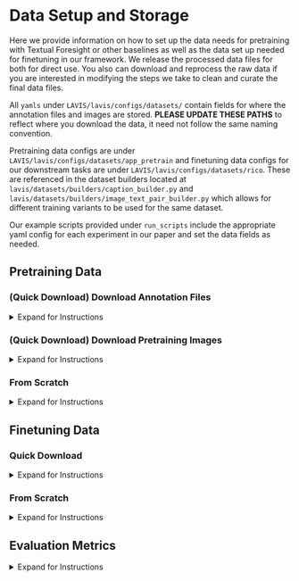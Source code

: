 # Data Setup and Storage

Here we provide information on how to set up the data needs for pretraining with Textual Foresight or other baselines as well as the data set up needed for finetuning in our framework. We release the processed data files for both for direct use. You also can download and reprocess the raw data if you are interested in modifying the steps we take to clean and curate the final data files.

All `yamls` under `LAVIS/lavis/configs/datasets/` contain fields for where the annotation files and images are stored. **PLEASE UPDATE THESE PATHS** to reflect where you download the data, it need not follow the same naming convention.

Pretraining data configs are under `LAVIS/lavis/configs/datasets/app_pretrain` and finetuning data configs for our downstream tasks are under `LAVIS/lavis/configs/datasets/rico`. These are referenced in the dataset builders located at `lavis/datasets/builders/caption_builder.py` and `lavis/datasets/builders/image_text_pair_builder.py` which allows for different training variants to be used for the same dataset.

Our example scripts provided under `run_scripts` include the appropriate yaml config for each experiment in our paper and set the data fields as needed.

## Pretraining Data
### (Quick Download) Download Annotation Files
<details close>
<summary>Expand for Instructions</summary>
<br>

In our [released data](), we provide a folder for `processed_pretraining_data` which consists of json files with image caption pairs. The captions and additional fields vary by pretraining objective (element vs. element list vs. screen caption vs. textual foresight). These should be unzipped within this `pretrain_folder`. You can confirm their folder is correct by cross checking their annotation paths in their corresponding `yaml` - we provide a table below to help guide you to the correct yaml for comparison. Of course, you will likely need to update the yaml annotation storage paths to reflect your root directory.

This is what the final annotation folder structure should look like after unzipping the processed files.
```
pretrain_stuff/
    gpt_jsons/
        aitw/
            fortune_captions/
            gpt_captions/
        longitudinal/
            fortune_captions/
            gpt_captions/
        motif/
            fortune_captions/
            gpt_captions/
    spotlight_jsons/
        aitw/
            elem_list_captions_no_icon
            subsampled/
                stage1_post/
                stage2_post/
        longitudinal/
            elem_list_captions_final/
            subsampled/
                stage1/
                stage2/
        motif/
            elem_list_captions_final/
            subsampled/
                stage1/
                stage2/
```

`fortune_captions` refers to Textual Foresight pretraining data. At some point we considered naming the method Fortune (like fortune telling), which is why there's some outdated naming throughout. Feel free to rename if it causes confusion. `gpt_captions` refers to the screen captioning data generated with GPT 3.5 Turbo. under `spotlight_captions` we store element and element list captions, with the former being broken into stage 1 and stage 2 annotations under `subsampled`.
</details>

### (Quick Download) Download Pretraining Images
<details close>
<summary>Expand for Instructions</summary>
<br>

To pretrain with our provided annotations, we also have to store the images used for each sample. We provide the raw data from the Longitudinal and MoTIF prior work which contain the images. Simply download and unzip/untar the [pretrain raw data]() under `pretrain_stuff`. The following file structure should result:

```
pretrain_stuff/
    longitudinal/
        app.package.name
        ...
    motif/
        traces_02_14_21/
            app.package.name
            ...
        traces_03_17_21/
            app.package.name
            ...
        traces_05_11_2022/
            app.package.name
            ...
```

We do not store the full raw data for AITW and instead only store their images. We provide a script to fetch the AITW images and store them in a desired output folder: please run `get_aitw_images.sh`. We have to run this script multiple times due to the size of the dataset, so we provide arguments for which dataset subset and subset of files to process ("general", "google_apps", "install", "web_shopping" and then you can specify the number of files you want to process per split to break up the job).

Again, when finished storing the AITW images, **make sure to update** the `images` `storage` field in the corresponding yaml to ensure it is pointed to correctly.

| Pretraining Data Type          | Annotation File Path                                     | Dataset yaml <br> (under `lavis/configs/datasets/app_pretrain/` )    | Dataset Builder <br> (under `lavis/datasets/builders/`)               |
| ------------------------------ | -------------------------------------------------------- | -------------------------------------------------------------------- | --------------------------------------------------------------------- |
| Element Captioning / Spotlight | `pretrain_stuff/spotlight_jsons/*/subsampled/*/*`        | `*_pretrain_stage2.yaml`| `caption_builder.py` <br> * `longitudinal_pretrain` (`stage2`)  <br> *  `aitw_pretrain` (`stage2`)  <br> * `motif_pretrain` (`stage2`)|
| Element List Captioning        | `pretrain_stuff/spotlight_jsons/*/elem_list_captions_*/*`| `pretrain_spotlight_2_*_list_caps_final.yaml`<br> `pretrain_spotlight_2_aitw_list_caps.yaml` | `image_text_pair_builder.py` <br> * `longitudinal_spotlight_stage2_caption` (`final`)  <br> * `aitw_spotlight_stage2_caption` (`default`)  <br> *  `motif_spotlight_stage2_caption` (`final`) |
| Screen Captioning              | `pretrain_stuff/gpt_jsons/*/gpt_captions/*`              | `pretrain_spotlight_2_*_gpt_caps.yaml`| `image_text_pair_builder.py` <br> * `longitudinal_spotlight_stage2_caption` (`gpt`)<br> * `aitw_spotlight_stage2_caption` (`gpt`) <br> * `motif_spotlight_stage2_caption` (`gpt`)|
`motif_spotlight_stage2_caption` (`final`) |
| Textual Foresight              | `pretrain_stuff/gpt_jsons/*/fortune_captions/*`          | `*_pretrain_stage2_fortune.yaml` | `caption_builder.py` <br> * `longitudinal_pretrain` (`stage2_fortune`) <br> * `aitw_pretrain` (`stage2_fortune`)  <br> * `motif_pretrain` (`stage2_fortune`) |
</details>

### From Scratch
<details close>
<summary>Expand for Instructions</summary>
<br>

If you are interested in reprocessing the pretraining datasets, we also include the code used to process, format, and annotate the files for pretraining. We note that this is a complicated multistep process per dataset due to make filters and reformattings being required. Keep in mind that for all steps, you likely need to change the input arguments to reflect your root path/directory on your own machine. Follow the below steps:

#### Spotlight / Element Captioning Pretraining Data
1. MoTIF and Longitudinal (follow the same steps for each with different dataset arguments)
    * Run `pretrain_stuff/get_spotlight_data.py` with `process_from_raw` set to `True`.
        * This results in the initial `raw/` output of element captions.
    * Rerun `pretrain_stuff/get_spotlight_data.py` with `process_from_raw` set to `False`.
        * This performs the final merging and thresholding (a Spotlight filter per their paper) which requires each element caption to occur at least 5 times. <br> This results in a `thresholded/` intermediate output.
    * Run `pretrain_stuff/merge_all_dataset_jsons.py`
        * This will result in the final `subsampled/stage1` and `subsampled/stage2` folders under the respective dataset folder within `pretrain_stuff`.
2. AITW (this is a complicated process due to the size of AITW and different formatting)
    * Run `pretrain_stuff/preprocess_aitw.py` with `process_from_raw` set to `True`.
        * This results in the initial `raw_aitw_by_sub_dataset/` output of element captions, as well as `counts` metadata concerning the frequency of each caption.
    * The counts output from the prior step was saved per dataset subset, so merge them by running `aitw_counts/join_counts.py`.
        * There should now be an `all_counts.json` file in the `aitw_counts` folder.
    * Rerun `pretrain_stuff/preprocess_aitw.py` with `process_from_raw` set to `False`.
        * This results in the next intermediate output `aitw_by_app_thresholded/`
    * Run `pretrain_stuff/spotlight_jsons/aitw/join_all_apps.py`
        * This reformats the intermediate jsons and saves the output in a `grouped_apps` folder.
    * Run `pretrain_stuff/merge_all_dataset_jsons.py` to obtain `subsampled/stage1/` and `subsampled/stage2/` folders.
    * Finally, we manually (apologies) split each file in half within their respect `subsampled/stage1/` and `subsampled/stage2/` folders. <br> Store these in `subsampled/stage1_post/` and `subsampled/stage2_post/` folders.
        * We do this because of how large the files are.
        * By manually, we mean on the command line - it should just be a couple lines of code.



#### Element List Captioning Pretraining Data
1. MoTIF and Longitudinal (follow the same steps for each with different dataset arguments)
    * Run `pretrain_stuff/get_elems_for_gpt.py`.
        * This results in the intermediate `elements_final/` output of element captions.
2. AITW
    * Run `pretrain_stuff/process_aitw_gpt.py`. This should result in the intermediate `aitw/elements_no_icon/` dataset folder.
3. Run `pretrain_stuff/make_caption_from_elems.py` (this handles the final formatting for all datasets)
    * It should result in the `aitw/elem_list_captions_no_icon`, `motif/elem_list_captions_final`, <br> and `longitudinal/elem_list_captions_final` data folders.

#### GPT / Screen Captioning Pretraining Data

1. Rerun `pretrain_stuff/process_aitw_gpt.py` with the output `folder` set to `elements_raw` and `include_icons` set to False.
    * This should result in the intermediate `aitw/elements_raw/` dataset folder.
    * We choose to use different element processing for GPT queries than that outlined by Spotlight, <br> which was used for element 
        and element list processing.
2. Run `gpt_jsons/elem_stats.py` which provides the samples to query GPT with (before the prompt formatting).
3. Run `gpt_jsons/gpt3_5_turbo_async.py` to query GPT and get pseudo caption outputs.
    * An example script is provided in `gpt_jsons/gpt_3.5_scc.sh`
    * These queries will store intermediate text outputs in a `gpt_jsons/gpt3_5_captions` folder
4. Finally, format the text files with `gpt_jsons/make_blip_caption_files.py` to get the final json files needed for training.
    * This must be done for each dataset (see the file's input arguments for reference)

#### Textual Foresight Pretraining Data
Note that to run the below steps from scratch you must first have gone through the screen <br>
captioning steps outlined above. Textual Foresight uses a subset of the screen captioning data
curated with GPT 3.5 Turbo.

1. Run `pretrain_stuff/get_state_action_triplets.py` for each dataset (AITW, Longitudinal, MoTIF).
    * This will result in `triplets.txt` files under each respective dataset folder in `spotlight_jsons`.
2. Run `gpt_jsons/get_diff_st_s1_pairs.py`  for each dataset (AITW, Longitudinal, MoTIF). <br> This provides an extra level of cleaning to ensure valid state, action, next state triplets.
    * This will result in `triplets_clean.txt` files under each respective dataset folder in `spotlight_jsons`.
3. Run `gpt_jsons/get_fortune_samples_to_be_captioned.py`.
    * This will result in a txt file `fortune_set_samples.txt` later to be used in finding the subset of GPT captions <br> that
    can be used for Textual Foresight pretraining.
4. Finally, run `gpt_jsons/make_fortune_caption_files.py` to obtain the json files under each dataset.
</details>

## Finetuning Data
###  Quick Download
<details close>
<summary>Expand for Instructions</summary>
<br>
We evaluate on four downstream tasks: screen summarization, element captioning, tappability prediction, and language command grounding. We provide the already processed/formatted annotation files for you to download [here](), and then all that is left to do is (1) download the images associated with these downstream tasks and (2) update the dataset yamls to reflect where you choose to store the annotation and image files.

All downstream tasks are annotated on top of the `Rico` dataset. Download the [raw data](https://storage.googleapis.com/crowdstf-rico-uiuc-4540/rico_dataset_v0.1/unique_uis.tar.gz) which contains the images needed for finetuning and make sure to **UPDATE** the `images` `storage` field to reflect the root path of where you store the images. The rico data is zipped in a folder named `combined/`. Again, the annotations paths should also be updated to reflect the folders you store the data in.

| Finetuning Task                 | Annotation File Path                                     | Dataset yaml <br> (under `lavis/configs/datasets/rico/`)  | Dataset Builder <br> (under `lavis/datasets/builders/`)   |
| ------------------------------- | -------------------------------------------------------- | --------------------------------------------------------- | --------------------------------------------------------- |
| Screen Summarization/Captioning | * `screen2words/train.json` <br> * `screen2words/val.json`  <br> * `screen2words/test.json` | `screen_summarization.yaml`  | `caption_builder.py` <br> * `screen_caption` (`default`)  |
| Element/Widget Captioning       | * `widget-caption/train.json` <br> * `widget-caption/dev.json`<br> *  `widget-caption/test.json` | `widget_vqa.yaml`                                         | `caption_builder.py` <br> * `widget_vqa` (`default`)      |
| Tappability Prediction          | * `taperception/train_4_tap_caption.json` <br> * `taperception/eval_4_tap_caption.json` <br> * `taperception/test_tap_caption.json` | `tappability_caption_4_vqa.yaml`  | `caption_builder.py` <br> * `tap_vqa` (`caption_quad`)    |
| Language Grounding              |  * `mug/mug_captions_full_instr_train.json` <br> * `mug/mug_captions_full_instr_eval.json` <br> * `mug/mug_captions_2_test.json`    | `language_grounding_captions_all_instr.yaml` <br >`language_grounding_captions_eval.yaml` | `caption_builder.py` <br> * `language_ground` (`captions_full`) <br> * `language_ground_caption_eval` (`default`) |

Finally, we note that there are additional val/test files used during training that require a different format to be compatible with MSCOCO eval and metric packages. We note these files below which should also lie under the respective finetuning dataset folder (they are included in the files for download, we just want to point them out). In the existing BLIP2 codebase, these filenames are hardcoded within task files (see `LAVIS/lavis/tasks/vqa.py`).

Below we provide the filenames for reference and where they are hardcoded.
| Finetuning Task                 | COCO Formatted Annotation Files                          | Where they are hardcoded (under `LAVIS/lavis/tasks/`) |
| ------------------------------- | -------------------------------------------------------- | ------------------------ |
| Screen Summarization/Captioning | `eval_val.json` <br> `eval_test.json` | `captioning.py` |
| Element/Widget Captioning       | `eval_dev.json` <br> `eval_test.json` | `vqa.py` |
| Tappability Prediction          | `tap_captions_eval_coco.json` <br> `tap_captions_test_coco.json` | `vqa.py` |
| Language Grounding              | `mug_captions_full_instr_eval_coco.json` | `vqa.py` |
</details>

### From Scratch

<details close>
<summary>Expand for Instructions</summary>
<br>

If you are interested in reprocessing the original downstream task datasets, we also include the code used to format the files for finetuning. Follow the below steps and inspect each file to see how to set input arguments or set file names etc. (and feel free to ask any clarifying questions here on the repo):

1. Run `LAVIS/modify_task_annotations.py` to format the raw data from each respective dataset.
2. Then, follow the below steps below
    * Screen Summarization
        * Run `screen2words/eval_anns_format.py`
    * Widget Captioning
        * Run `widget-caption/make_split_json.py`
        * Then, run `widget-caption/eval_anns_format.py`
    * Tappability Prediction
        * Run `taperception/make_split_json.py`
        * \[Optional\] Run `taperception/make_higher_ratio.py` to upsample the not-tappable class samples. <br> We upsampled by a factor of 4 due to the class imbalance and use the resulting files for finetuning as mentioned in the paper.
        * Then, run `taperception/eval_anns_format.py`
    * Language Grounding
        * Run `mug/mug_to_caption_annotations.py`
        * Then, run `mug/eval_anns_format.py`
</details>


## Evaluation Metrics

<details close>
<summary>Expand for Instructions</summary>
<br>
Screen summarization and element captioning tasks have built in captioning metrics which are included in the COCO eval setup during training, but if you wish to additionally report more recent metrics like we do (e.g., BERTScore and BLEURT), you will need to run the final eval script below to obtain those additional metrics. Additionally, tappability and language grounding are evaluating as a captioning task during training (please find more details in the paper and Appendix), but are evaluated with metrics like accuracy and F1 score at test time.

<br>

Below we provide pointers for the metric files and scripts to run for each downstream task to obtain the full suite of metrics. Again, note that the flags should be updated to reflect your file output paths and which task you're evaluating.

| Finetuning Task                 | Metric Computation File (under `LAVIS/lavis/`)    | Example Script to Run Metric File (under `LAVIS/lavis/`) |
| ------------------------------- | ------------------------------------------------ | ------------------------ |
| Screen Summarization/Captioning | `output/BLIP2/fresh_metric.py`                   | `output/BLIP2/gpu_metric.sh` |
| Element/Widget Captioning       | `output/BLIP2/fresh_metric.py`                   | `output/BLIP2/gpu_metric.sh` |
| Tappability Prediction          | `output/BLIP2/fresh_metric.py`                   | `output/BLIP2/gpu_metric.sh` |
| Language Grounding              | `output/language_ground_caption_eval.py`         | `output/lang_ground_gpu_metric.sh` |
</details>